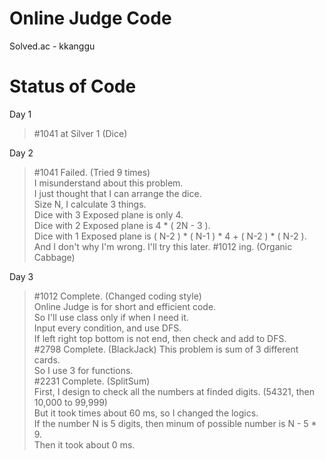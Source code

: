 Online Judge Code
================================

Solved.ac - kkanggu



# Status of Code

Day 1
>#1041 at Silver 1 (Dice)

Day 2
>#1041 Failed. (Tried 9 times)   
>	I misunderstand about this problem.   
>	I just thought that I can arrange the dice.   
>	Size N, I calculate 3 things.   
>	Dice with 3 Exposed plane is only 4.   
>	Dice with 2 Exposed plane is 4 * ( 2N - 3 ).   
>	Dice with 1 Exposed plane is ( N-2 ) * ( N-1 ) * 4 + ( N-2 ) * ( N-2 ).   
>	And I don't why I'm wrong. I'll try this later.
>#1012 ing. (Organic Cabbage)

Day 3
>#1012 Complete. (Changed coding style)   
>	Online Judge is for short and efficient code.   
>	So I'll use class only if when I need it.   
>	Input every condition, and use DFS.   
>	If left right top bottom is not end, then check and add to DFS.   
>#2798 Complete. (BlackJack)
>	This problem is sum of 3 different cards.   
>	So I use 3 for functions.   
>#2231 Complete. (SplitSum)   
>	First, I design to check all the numbers at finded digits. (54321, then 10,000 to 99,999)   
>	But it took times about 60 ms, so I changed the logics.   
>	If the number N is 5 digits, then minum of possible number is N - 5 * 9.   
>	Then it took about 0 ms.